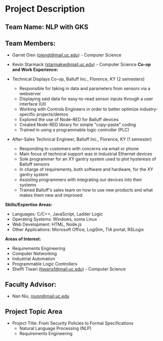 # Project Description

## Team Name: NLP with GKS

## Team Members:
* Garret Oien (oiengt@mail.uc.edu) - Computer Science
* Kevin Starmack (starmakw@mail.uc.edu) - Computer Science
__Co-op and Work Experience:__

* Technical Displays Co-op, Balluff Inc., Florence, KY (2 semesters)
  * Responsible for taking in data and parameters from sensors via a webserver
  * Displaying said data for easy-to-read sensor inputs through a user interface (UI)
  * Working with Controls Engineers in order to better optimize industry-specific projects/demos
  * Explored the use of Node-RED for Balluff devices
  * Created Node-RED library for simple "copy-paste" coding
  * Trained in using a programmable logic controller (PLC) 

* After-Sales Technical Engineer, Balluff Inc., Florence, KY (1 semester)
  * Responding to customers with concerns via email or phone
  * Main focus of technical support was in Industrial Ethernet devices
  * Sole programmer for an XY gantry system used to plot hysteresis of Balluff sensors
  * In charge of requirements, both software and hardware, for the XY gantry system
  * Assisting programmers with integrating our devices into their systems
  * Trained Balluff's sales team on how to use new products and what makes them new and improved
  
 __Skills/Expertise Areas:__
 
 * Languages: C/C++, JavaScript, Ladder Logic
 * Operating Systems: Windows, some Linux
 * Web Development: HTML, Node.js
 * Other Applications: Microsoft Office, LogiSim, TIA portal, RSLogix
 
 
 __Areas of Interest:__
 * Requirements Engineering
 * Computer Networking
 * Industrial Automation
 * Programmable Logic Controllers
* Sheffi Tiwari (tiwarisf@mail.uc.edu) - Computer Science

## Faculty Advisor:
* Nan Niu, niunn@mail.uc.edu

## Project Topic Area
* Project Title: From Security Policies to Formal Specifications
  * Natural Language Processing (NLP)
  * Requirements Engineering
